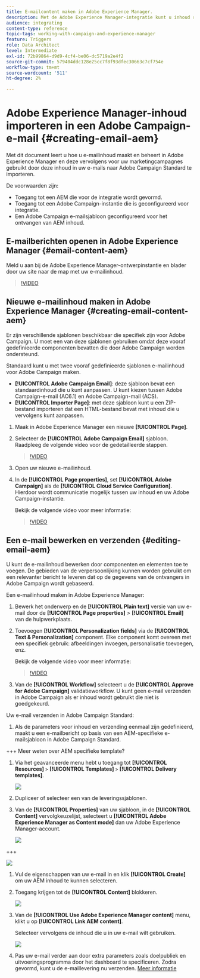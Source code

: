 ```yaml
---
title: E-mailcontent maken in Adobe Experience Manager.
description: Met de Adobe Experience Manager-integratie kunt u inhoud rechtstreeks in AEM maken en later in Adobe Campaign gebruiken.
audience: integrating
content-type: reference
topic-tags: working-with-campaign-and-experience-manager
feature: Triggers
role: Data Architect
level: Intermediate
exl-id: 72b99864-d9d9-4cf4-be06-dc5719a2e4f2
source-git-commit: 579404ddc128e25cc7f8f93dfec30663c7cf754e
workflow-type: tm+mt
source-wordcount: '511'
ht-degree: 2%

---
```


# Adobe Experience Manager-inhoud importeren in een Adobe Campaign-e-mail {#creating-email-aem}

Met dit document leert u hoe u e-mailinhoud maakt en beheert in Adobe Experience Manager en deze vervolgens voor uw marketingcampagnes gebruikt door deze inhoud in uw e-mails naar Adobe Campaign Standard te importeren.

De voorwaarden zijn:

* Toegang tot een AEM die voor de integratie wordt gevormd.
* Toegang tot een Adobe Campaign-instantie die is geconfigureerd voor integratie.
* Een Adobe Campaign e-mailsjabloon geconfigureerd voor het ontvangen van AEM inhoud.

## E-mailberichten openen in Adobe Experience Manager {#email-content-aem}

Meld u aan bij de Adobe Experience Manager-ontwerpinstantie en blader door uw site naar de map met uw e-mailinhoud.

>[!VIDEO](https://video.tv.adobe.com/v/29996)

## Nieuwe e-mailinhoud maken in Adobe Experience Manager {#creating-email-content-aem}

Er zijn verschillende sjablonen beschikbaar die specifiek zijn voor Adobe Campaign. U moet een van deze sjablonen gebruiken omdat deze vooraf gedefinieerde componenten bevatten die door Adobe Campaign worden ondersteund.

Standaard kunt u met twee vooraf gedefinieerde sjablonen e-mailinhoud voor Adobe Campaign maken.

* **[!UICONTROL Adobe Campaign Email]**: deze sjabloon bevat een standaardinhoud die u kunt aanpassen. U kunt kiezen tussen Adobe Campaign-e-mail (AC6.1) en Adobe Campaign-mail (ACS).
* **[!UICONTROL Importer Page]**: met deze sjabloon kunt u een ZIP-bestand importeren dat een HTML-bestand bevat met inhoud die u vervolgens kunt aanpassen.

1. Maak in Adobe Experience Manager een nieuwe **[!UICONTROL Page]**.

1. Selecteer de **[!UICONTROL Adobe Campaign Email]** sjabloon. Raadpleeg de volgende video voor de gedetailleerde stappen.

   >[!VIDEO](https://video.tv.adobe.com/v/29997)

1. Open uw nieuwe e-mailinhoud.

1. In de **[!UICONTROL Page properties]**, set **[!UICONTROL Adobe Campaign]** als de **[!UICONTROL Cloud Service Configuration]**. Hierdoor wordt communicatie mogelijk tussen uw inhoud en uw Adobe Campaign-instantie.

   Bekijk de volgende video voor meer informatie:

   >[!VIDEO](https://video.tv.adobe.com/v/29999)

## Een e-mail bewerken en verzenden {#editing-email-aem}

U kunt de e-mailinhoud bewerken door componenten en elementen toe te voegen. De gebieden van de verpersoonlijking kunnen worden gebruikt om een relevanter bericht te leveren dat op de gegevens van de ontvangers in Adobe Campaign wordt gebaseerd.

Een e-mailinhoud maken in Adobe Experience Manager:

1. Bewerk het onderwerp en de **[!UICONTROL Plain text]** versie van uw e-mail door de **[!UICONTROL Page properties]** > **[!UICONTROL Email]** van de hulpwerkplaats.

1. Toevoegen **[!UICONTROL Personalization fields]** via de **[!UICONTROL Text & Personalization]** component. Elke component komt overeen met een specifiek gebruik: afbeeldingen invoegen, personalisatie toevoegen, enz.

   Bekijk de volgende video voor meer informatie:

   >[!VIDEO](https://video.tv.adobe.com/v/29998)

1. Van de **[!UICONTROL Workflow]** selecteert u de **[!UICONTROL Approve for Adobe Campaign]** validatieworkflow. U kunt geen e-mail verzenden in Adobe Campaign als er inhoud wordt gebruikt die niet is goedgekeurd.

Uw e-mail verzenden in Adobe Campaign Standard:

1. Als de parameters voor inhoud en verzending eenmaal zijn gedefinieerd, maakt u een e-mailbericht op basis van een AEM-specifieke e-mailsjabloon in Adobe Campaign Standard.

+++ Meer weten over AEM specifieke template?

   1. Via het geavanceerde menu hebt u toegang tot **[!UICONTROL Resources]** `>` **[!UICONTROL Templates]** `>` **[!UICONTROL Delivery templates]**.

      ![](assets/aem_templates_1.png)

   1. Dupliceer of selecteer een van de leveringssjablonen.

   1. Van de **[!UICONTROL Properties]** van uw sjabloon, in de **[!UICONTROL Content]** vervolgkeuzelijst, selecteert u **[!UICONTROL Adobe Experience Manager as Content mode]** dan uw Adobe Experience Manager-account.

      ![](assets/aem_templates_2.png)

+++

   ![](assets/aem_send_1.png)

1. Vul de eigenschappen van uw e-mail in en klik **[!UICONTROL Create]** om uw AEM inhoud te kunnen selecteren.

1. Toegang krijgen tot de **[!UICONTROL Content]** blokkeren.

   ![](assets/aem_send_2.png)

1. Van de **[!UICONTROL Use Adobe Experience Manager content]** menu, klikt u op **[!UICONTROL Link AEM content]**.

   Selecteer vervolgens de inhoud die u in uw e-mail wilt gebruiken.

   ![](assets/aem_send_3.png)

1. Pas uw e-mail verder aan door extra parameters zoals doelpubliek en uitvoeringsprogramma door het dashboard te specificeren. Zodra gevormd, kunt u de e-maillevering nu verzenden. [Meer informatie](../../sending/using/confirming-the-send.md)

